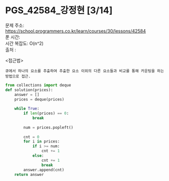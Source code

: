 # PGS_42584_강정현 [3/14] </br>
문제 주소: https://school.programmers.co.kr/learn/courses/30/lessons/42584 </br>
푼 시간:  </br>
시간 복잡도: O(n^2) </br>
출처 : 

<접근법>
```
큐에서 하나의 요소를 추출하여 추출한 요소 이외의 다른 요소들과 비교를 통해 카운팅을 하는 방법으로 접근.
```


```python
from collections import deque
def solution(prices):
    answer = []
    prices = deque(prices)
    
    while True:
        if len(prices) == 0:
            break
            
        num = prices.popleft()
        
        cnt = 0
        for i in prices:
            if i >= num:
                cnt += 1
            else:
                cnt += 1
                break
        answer.append(cnt)
    return answer
```
